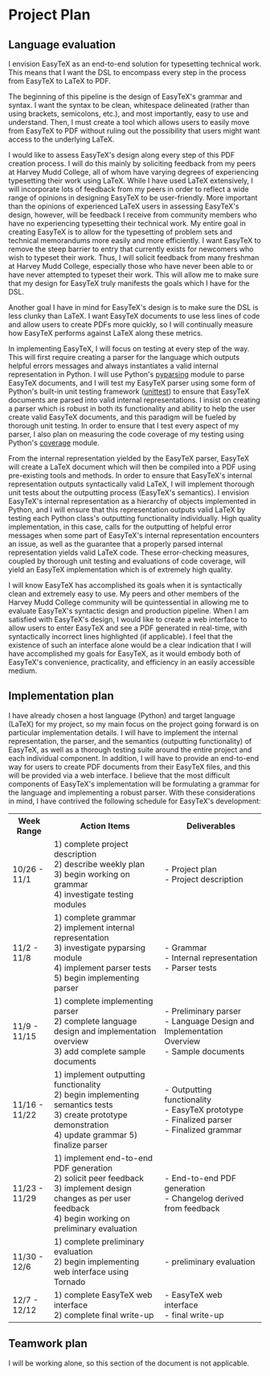 # Project Plan

## Language evaluation

I envision EasyTeX as an end-to-end solution for typesetting technical work. This means that I want the DSL to encompass every step in the process from EasyTeX to LaTeX to PDF. 

The beginning of this pipeline is the design of EasyTeX's grammar and syntax. I want the syntax to be clean, whitespace delineated (rather than using brackets, semicolons, etc.), and most importantly, easy to use and understand. Then, I must create a tool which allows users to easily move from EasyTeX to PDF without ruling out the possibility that users might want access to the underlying LaTeX. 

I would like to assess EasyTeX's design along every step of this PDF creation process. I will do this mainly by soliciting feedback from my peers at Harvey Mudd College, all of whom have varying degrees of experiencing typesetting their work using LaTeX. While I have used LaTeX extensively, I will incorporate lots of feedback from my peers in order to reflect a wide range of opinions in designing EasyTeX to be user-friendly. More important than the opinions of experienced LaTeX users in assessing EasyTeX's design, however, will be feedback I receive from community members who have no experiencing typesetting their technical work. My entire goal in creating EasyTeX is to allow for the typesetting of problem sets and technical memorandums more easily and more efficiently. I want EasyTeX to remove the steep barrier to entry that currently exists for newcomers who wish to typeset their work. Thus, I will solicit feedback from many freshman at Harvey Mudd College, especially those who have never been able to or  have never attempted to typeset their work. This will allow me to make sure that my design for EasyTeX truly manifests the goals which I have for the DSL.

Another goal I have in mind for EasyTeX's design is to make sure the DSL is less clunky than LaTeX. I want EasyTeX documents to use less lines of code and allow users to create PDFs more quickly, so I will continually measure how EasyTeX performs against LaTeX along these metrics.  

In implementing EasyTeX, I will focus on testing at every step of the way. This will first require creating a parser for the language which outputs helpful errors messages and always instantiates a valid internal representation in Python. I will use Python's [pyparsing](http://pyparsing.wikispaces.com/) module to parse EasyTeX documents, and I will test my EasyTeX parser using some form of Python's built-in unit testing framework ([unittest](https://docs.python.org/2/library/unittest.html)) to ensure that EasyTeX documents are parsed into valid internal representations. I insist on creating a parser which is robust in both its functionality and ability to help the user create valid EasyTeX documents, and this paradigm will be fueled by thorough unit testing. In order to ensure that I test every aspect of my parser, I also plan on measuring the code coverage of my testing using Python's [coverage](https://pypi.python.org/pypi/coverage) module.

From the internal representation yielded by the EasyTeX parser, EasyTeX will create a LaTeX document which will then be compiled into a PDF using pre-existing tools and methods. In order to ensure that EasyTeX's internal representation outputs syntactically valid LaTeX, I will implement thorough unit tests about the outputting process (EasyTeX's semantics). I envision EasyTeX's internal representation as a hierarchy of objects implemented in Python, and I will ensure that this representation outputs valid LaTeX by testing each Python class's outputting functionality individually. High quality implementation, in this case,  calls for the outputting of helpful error messages when some part of EasyTeX's internal representation encounters an issue, as well as the guarantee that a properly parsed internal representation yields valid LaTeX code. These error-checking measures, coupled by thorough unit testing and evaluations of code coverage, will yield an EasyTeX implementation which is of extremely high quality.

I will know EasyTeX has accomplished its goals when it is syntactically clean and extremely easy to use. My peers and other members of the Harvey Mudd College community will be quintessential in allowing me to evaluate EasyTeX's syntactic design and production pipeline. When I am satisfied with EasyTeX's design, I would like to create a web interface to allow users to enter EasyTeX and see a PDF generated in real-time, with syntactically incorrect lines highlighted (if applicable). I feel that the existence of such an interface alone would be a clear indication that I will have accomplished my goals for EasyTeX, as it would embody both of EasyTeX's convenience, practicality, and efficiency in an easily accessible medium.

## Implementation plan

I have already chosen a host language (Python) and target language (LaTeX) for my project, so my main focus on the project going forward is on particular implementation details. I will have to implement the internal representation, the parser, and the semantics (outputting functionality) of EasyTeX, as well as a thorough testing suite around the entire project and each individual component. In addition, I will have to provide an end-to-end way for users to create PDF documents from their EasyTeX files, and this will be provided via a web interface. I believe that the most difficult components of EasyTeX's implementation will be formulating a grammar for the language and implementing a robust parser. With these considerations in mind, I have contrived the following schedule for EasyTeX's development:

<table class="tg">
  <tr>
    <th class="tg-e3zv">Week Range</th>
    <th class="tg-e3zv">Action Items</th>
    <th class="tg-e3zv">Deliverables</th>
  </tr>
  <tr>
    <td class="tg-031e">10/26 - 11/1</td>
    <td class="tg-031e">1) complete project description<br>2) describe weekly plan<br>3) begin working on grammar<br>4) investigate testing modules</td>
    <td class="tg-031e">- Project plan<br>- Project description</td>
  </tr>
  <tr>
    <td class="tg-031e">11/2 - 11/8</td>
    <td class="tg-031e">1) complete grammar<br>2) implement internal representation<br>3) investigate pyparsing module<br>4) implement parser tests<br>5) begin implementing parser</td>
    <td class="tg-031e"><br>- Grammar<br>- Internal representation<br>- Parser tests<br></td>
  </tr>
  <tr>
    <td class="tg-031e">11/9 - 11/15</td>
    <td class="tg-031e">1) complete implementing parser<br>2) complete language design and implementation overview<br>3) add complete sample documents</td>
    <td class="tg-031e">- Preliminary parser<br> - Language Design and Implementation Overview<br>- Sample documents</td>
  </tr>
  <tr>
    <td class="tg-031e">11/16 - 11/22</td>
    <td class="tg-031e">1) implement outputting functionality<br>2) begin implementing semantics tests<br>3) create prototype demonstration<br>4) update grammar 5) finalize parser</td>
    <td class="tg-031e">- Outputting functionality<br>- EasyTeX prototype<br>- Finalized parser<br>- Finalized grammar</td>
  </tr>
  <tr>
    <td class="tg-031e">11/23 - 11/29</td>
    <td class="tg-031e">1) implement end-to-end PDF generation<br>2) solicit peer feedback<br>3) implement design changes as per user feedback<br>4) begin working on preliminary evaluation</td>
    <td class="tg-031e"><br>- End-to-end PDF generation<br>- Changelog derived from feedback<br><br></td>
  </tr>
  <tr>
    <td class="tg-031e">11/30 - 12/6</td>
    <td class="tg-031e">1) complete preliminary evaluation<br>2) begin implementing web interface using Tornado</td>
    <td class="tg-031e">- preliminary evaluation</td>
  </tr>
  <tr>
    <td class="tg-031e">12/7 - 12/12</td>
    <td class="tg-031e">1) complete EasyTeX web interface<br>2) complete final write-up</td>
    <td class="tg-031e">- EasyTeX web interface<br>- final write-up</td>
  </tr>
</table>


## Teamwork plan 

I will be working alone, so this section of the document is not applicable.
